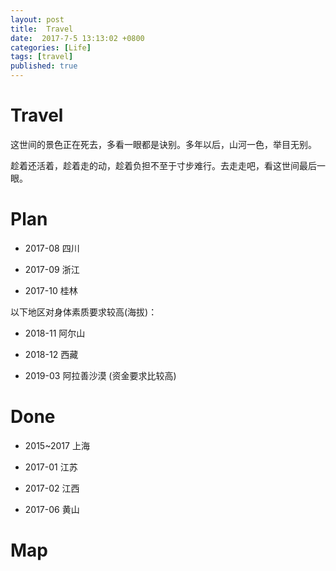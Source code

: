 ```yaml
---
layout: post
title:  Travel
date:  2017-7-5 13:13:02 +0800
categories: [Life]
tags: [travel]
published: true
---
```


# Travel

这世间的景色正在死去，多看一眼都是诀别。多年以后，山河一色，举目无别。

趁着还活着，趁着走的动，趁着负担不至于寸步难行。去走走吧，看这世间最后一眼。

# Plan

- 2017-08 四川

- 2017-09 浙江

- 2017-10 桂林


以下地区对身体素质要求较高(海拔)：

- 2018-11 阿尔山

- 2018-12 西藏
 
- 2019-03 阿拉善沙漠 (资金要求比较高)

# Done

- 2015~2017 上海

- 2017-01 江苏

- 2017-02 江西

- 2017-06 黄山

# Map


<div id="travel-chinese-map"></div>








